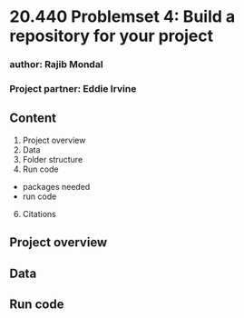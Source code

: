 # 20.440 Problemset 4: Build a repository for your project
### author:           Rajib Mondal
### Project partner:  Eddie Irvine

## Content
1. Project overview
2. Data
3. Folder structure
4. Run code
  - packages needed
  - run code
6. Citations

## Project overview

## Data

## Run code
